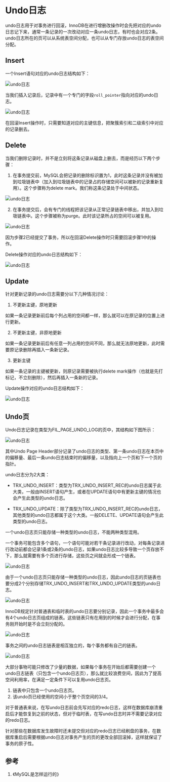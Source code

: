 # Undo日志

undo日志用于对事务进行回滚，InnoDB在进行增删改操作时会先把对应的undo日志记下来，通常一条记录的一次改动对应一条undo日志，有时也会对应2条。undo日志所在的页可以从系统表空间分配，也可以从专门存放undo日志的表空间分配。

## Insert

一个Insert语句对应的undo日志结构如下：

![undo日志](resources/undo-log/undo-log-1.png)

当我们插入记录后，记录中有一个专门的字段`roll_pointer`指向对应的undo日志。

![undo日志](resources/undo-log/undo-log-2.png)

在回滚Insert操作时，只需要知道对应的主键信息，把聚簇索引和二级索引中对应的记录删去。

## Delete

当我们删除记录时，并不是立刻将这条记录从磁盘上删去，而是经历以下两个步骤：

1. 在事务提交前，MySQL会把记录的删除标识置为1，此时这条记录并没有被加到垃圾链表中（加入到垃圾链表中的记录占的存储空间可以被新的记录重新复用）。这个步骤称为delete mark。我们称这条记录处于中间状态。

![undo日志](resources/undo-log/undo-log-3.png)

2. 在事务提交后，会有专门的线程把该记录从正常记录链表中移出，并加入到垃圾链表中。这个步骤被称为purge。此时该记录所占的空间可以被复用。

![undo日志](resources/undo-log/undo-log-4.png)

因为步骤2已经提交了事务，所以在回滚Delete操作时只需要回滚步骤1中的操作。

Delete操作对应的undo日志结构如下：

![undo日志](resources/undo-log/undo-log-5.png)

## Update

针对更新记录的undo日志需要分以下几种情况讨论：

1. 不更新主键，原地更新

如果一条记录更新前后每个列占用的空间都一样，那么就可以在原记录的位置上进行更新。

2. 不更新主键，非原地更新

如果一条记录更新前后有任意一列占用的空间不同，那么就无法原地更新，此时需要原记录删除再插入一条新记录。

3. 更新主键

如果一条记录的主键被更新，则原记录需要被执行delete mark操作（也就是先打标记，不立刻删除），然后再插入一条新的记录。

Update操作对应的undo日志结构如下：

![undo日志](resources/undo-log/undo-log-6.png)

## Undo页

Undo日志记录在类型为FIL_PAGE_UNDO_LOG的页中，其结构如下图所示：

![undo日志](resources/undo-log/undo-log-7.png)

其中Undo Page Header部分记录了undo日志的类型、第一条undo日志在本页中的偏移量、最后一条undo日志结束时的偏移量，以及指向上一个页和下一个页的指针。

undo日志分为2大类：

- TRX_UNDO_INSERT：类型为TRX_UNDO_INSERT_REC的undo日志属于此大类，一般由INSERT语句产生，或者在UPDATE语句中有更新主键的情况也会产生此类型的undo日志。

- TRX_UNDO_UPDATE：除了类型为TRX_UNDO_INSERT_REC的undo日志，其他类型的undo日志都属于这个大类。一般DELETE、UPDATE语句会产生此类型的undo日志。

一个undo日志页只能存储一种类型的undo日志，不能两种类型混用。

一个事务可能包含多个语句，一个语句可能对若干条记录进行改动，对每条记录进行改动前都会记录1条或2条的undo日志，如果undo日志比较多导致一个页存放不下，那么就需要有多个页进行存储，这些页之间就会形成一个链表。

![undo日志](resources/undo-log/undo-log-8.png)

由于一个undo日志页只能存储一种类型的undo日志，因此undo日志的页链表也要分成2个分别存储TRX_UNDO_INSERT和TRX_UNDO_UPDATE类型的undo日志。

![undo日志](resources/undo-log/undo-log-9.png)

InnoDB规定针对普通表和临时表的undo日志要分别记录，因此一个事务中最多会有4个undo日志页组成的链表。这些链表只有在用到的时候才会进行分配，在事务刚开始时是不会立刻分配的。

![undo日志](resources/undo-log/undo-log-10.png)

事务之间的undo日志链表是相互独立的，每个事务都有自己的链表。

![undo日志](resources/undo-log/undo-log-11.png)

大部分事物可能只修改了少量的数据，如果每个事务在开始后都需要创建一个undo日志链表（只包含一个undo日志页），那么就比较浪费空间，因此为了提高空间利用率，在满足一定条件下可以复用undo日志页。

1. 链表中只包含一个undo日志页。
2. 该undo页已经使用的空间小于整个页空间的3/4。

对于普通表来说，在写undo日志前会先写对应的redo日志，这样在数据库崩溃重启后才能恢复到之前的状态，但对于临时表，在写undo日志时并不需要记录对应的redo日志。

针对那些在数据库发生故障时还未提交但对应的redo日志已经刷盘的事务，在数据库重启后需要根据undo日志对事务产生的页的更改全部回滚掉，这样就保证了事务的原子性。

## 参考

1. 《MySQL是怎样运行的》

